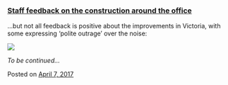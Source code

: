 
### [Staff feedback on the construction around the office](https://fazthebro.com/2017/04/07/staff-feedback-on-the-construction-around-the-office/)

…but not all feedback is positive about the improvements in Victoria, with some expressing ‘polite outrage’ over the noise:

![](https://fazthebro.com/wp-content/uploads/2017/04/jase-2.png)

_To be continued…_

Posted on [April 7, 2017](https://fazthebro.com/2017/04/07/new-pub-for-lunch/)
